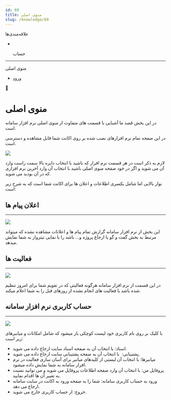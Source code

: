 ```yaml
---
id: 69
title: منوی اصلی
slug: /knowledge/69
---
```


 
  علاقه‌مندی‌ها
* [​](./69)

  حساب

---

 

منوی اصلی

- [ورود](/web/login?redirect=/knowledge/article/69)

 

📖

# منوی اصلی

در این بخش قصد ما آشنایی با قسمت های متفاوت از منوی اصلی نرم افزار سامانه است.

در این صفحه تمام نرم افزارهای نصب شده بر روی اکانت شما قابل مشاهده و دسترسی است.

![](https://odoofarsi.com/web/image/1149-9c479778/1.PNG?access_token=d49efd75-182f-4624-93e8-1d7534dd7b26)

لازم به ذکر است در هر قسمت نرم افزار که باشید با انتخاب دایره بالا سمت راست وارد آن می شوید و اگر در خود صفحه منوی اصلی باشید با انتخاب آن وارد آخرین نرم افزاری که در آن بودید می شوید.

نوار بالایی اما شامل یکسری اطلاعات و اعلان ها برای اکانت شما است که به شرح زیر است:

## اعلان پیام ها

---

![](https://odoofarsi.com/web/image/1150-56573eb7/2.JPG?access_token=122320ac-4775-48f0-9896-4c15295b8826)

این بخش از نرم افزار سامانه گزارش تمام پیام ها و اعلانات مشاهده نشده که میتواند مرتبط به بخش گفت و گو یا ارجاع پروژه و... باشد را با نمایی تیتروار به شما نمایش میدهد.

## فعالیت ها

---

![](https://odoofarsi.com/web/image/1151-88b4cd35/3%20-%20Copy.JPG?access_token=99b940d0-4856-4115-a883-c596391f0971)

در این قسمت از نرم افزار سامانه هرگونه فعالیتی که در تقویم شما برای امروز تنظیم شده باشد یا فعالیت های انجام نشده از روزهای قبل را به شما اعلام میکند.

## حساب کاربری نرم افزار سامانه

---

![](https://odoofarsi.com/web/image/1152-a2498989/4%20-%20Copy.JPG?access_token=b7a06916-5206-4ebe-8822-a12d9e4d1acd)

با کلیک بر روی نام کاربری خود لیست کوچکی باز میشود که شامل امکانات و میانبرهای زیر است:

* اسناد: با انتخاب آن به صفحه اسناد سایت ارجاع داده می شوید.
* پشتیبانی:  با انتخاب آن به صفحه پشتیبانی سایت ارجاع داده می شوید.
* میانبرها: با انتخاب آن لیستی از کلیدهای میانبر برای آسان سازی فعالیت در نرم افزار سامانه به شما نمایش داده میشود.
* پروفایل من: با انتخاب آن وارد صفحه اطلاعات پروفایل می شوید و می توانید نسبت به تغییر آن ها اقدام نمایید.
* ورود به حساب کاربری سامانه: شما را به صفحه ورود به اکانت در سایت سامانه ارجاع می دهد.
* خروج: از حساب کاربری خارج می شوید.